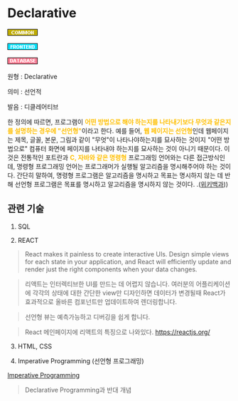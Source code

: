<d-title>

# Declarative

</d-title>

<d-label>

<d-inner>

![Common](../../2TAT1C/Label_Common.png)

</d-inner>

<d-inner>

![Frontend](../../2TAT1C/Label_Frontend.png)

</d-inner>

<d-inner>

![Database](../../2TAT1C/Label_Database.png)

</d-inner>

</d-label>

<d-origin>

원형 : Declarative

</d-origin>

<d-mean>

의미 : 선언적

</d-mean>

<d-pronunciation>

발음 : 디클레어티브

</d-pronunciation>

<d-content>

한 정의에 따르면, 프로그램이 <span style="color:#FFBF00; font-weight:bold;">어떤 방법으로 해야 하는지를 나타내기보다 무엇과 같은지를 설명하는 경우에 "선언형"</span>이라고 한다. 예를 들어, <span style="color:#FFBF00; font-weight:bold;">웹 페이지는 선언형</span>인데 웹페이지는 제목, 글꼴, 본문, 그림과 같이 "무엇"이 나타나야하는지를 묘사하는 것이지 "어떤 방법으로" 컴퓨터 화면에 페이지를 나타내야 하는지를 묘사하는 것이 아니기 때문이다. 이것은 전통적인 포트란과 <span style="color:#FFBF00; font-weight:bold;">C, 자바와 같은 명령형</span> 프로그래밍 언어와는 다른 접근방식인데, 명령형 프로그래밍 언어는 프로그래머가 실행될 알고리즘을 명시해주어야 하는 것이다. 간단히 말하여, 명령형 프로그램은 알고리즘을 명시하고 목표는 명시하지 않는 데 반해 선언형 프로그램은 목표를 명시하고 알고리즘을 명시하지 않는 것이다.
.([위키백과](https://ko.wikipedia.org/wiki/%EC%84%A0%EC%96%B8%ED%98%95_%ED%94%84%EB%A1%9C%EA%B7%B8%EB%9E%98%EB%B0%8D)))

</d-content>

<d-relation>

## 관련 기술

<d-inner>

1. SQL

</d-inner>

<d-inner>

2. REACT

</d-inner>

> React makes it painless to create interactive UIs. Design simple views for each state in your application, and React will efficiently update and render just the right components when your data changes.

> 리액트는 인터렉티브한 UI를 만드는 데 어렵지 않습니다. 여러분의 어플리케이션에 각각의 상태에 대한 간단한 view만 디자인하면 데이터가 변경될때 React가 효과적으로 올바른 컴포넌트만 업데이트하여 렌더링합니다.

> 선언형 뷰는 예측가능하고 디버깅을 쉽게 합니다.

> React 메인페이지에 리액트의 특징으로 나와있다. https://reactjs.org/

<d-inner>

3. HTML, CSS

</d-inner>

<d-inner>

4. Imperative Programming (선언형 프로그래밍)

</d-inner>

[Imperative Programming](https://github.com/MoonSupport/DICTIONARY/blob/master/I/Imperative.md)

> Declarative Programming과 반대 개념

</d-relation>
